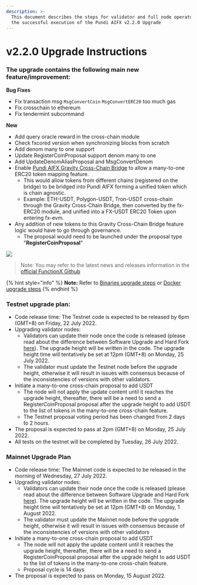 ```yaml
---
description: >-
  This document describes the steps for validator and full node operators for
  the successful execution of the Pundi AIFX v2.2.0 Upgrade
---
```


# v2.2.0 Upgrade Instructions

### The upgrade contains the following main new feature/improvement:

**Bug Fixes**

* Fix transaction msg `MsgConvertCoin` `MsgConvertERC20` too much gas
* Fix crosschain to ethereum
* Fix tendermint subcommand

**New**

* Add query oracle reward in the cross-chain module
* Check fxcored version when synchronizing blocks from scratch
* Add denom many to one support
* Update RegisterCoinProposal support denom many to one
* Add UpdateDenomAliasProposal and MsgConvertDenom
* Enable [Pundi AIFX Gravity Cross-Chain Bridge](../../deploying-on-fxcore-evm/cross-chain-bridges/fxcore-gravity-bridge.md) to allow a many-to-one ERC20 token mapping feature.
  * This would allow tokens from different chains (registered on the bridge) to be bridged into Pundi AIFX forming a unified token which is chain agnostic.
  * Example: ETH-USDT, Polygon-USDT, Tron-USDT cross-chain through the Gravity Cross-Chain Bridge, then converted by the fx-ERC20 module, and unified into a FX-USDT ERC20 Token upon entering fx-evm.
* Any addition of new tokens to this Gravity Cross-Chain Bridge feature logic would have to go through governance.
  * The proposal would need to be launched under the proposal type "**RegisterCoinProposal**"

![](<../../../../.gitbook/assets/Unified V2.drawio (1).png>)

> Note: You may refer to the latest news and releases information in the [official FunctionX Github](https://github.com/FunctionX/fx-core/releases)

{% hint style="info" %}
**Note:** Refer to [Binaries upgrade steps](../manual/) or [Docker upgrade steps](../manual/tutorial-docker.md)
{% endhint %}

### Testnet upgrade plan:

* Code release time: The Testnet code is expected to be released by 6pm (GMT+8) on Friday, 22 July 2022.
* Upgrading validator nodes:
  * Validators can update their node once the code is released (please read about the difference between Software Upgrade and Hard Fork [here](../manual/)). The upgrade height will be written in the code. The upgrade height time will tentatively be set at 12pm (GMT+8) on Monday, 25 July 2022.
  * The validator must update the Testnet node before the upgrade height, otherwise it will result in issues with consensus because of the inconsistencies of versions with other validators.
* Initiate a many-to-one cross-chain proposal to add USDT
  * The node will not apply the update content until it reaches the upgrade height, thereafter, there will be a need to send a RegisterCoinProposal proposal after the upgrade height to add USDT to the list of tokens in the many-to-one cross-chain feature.
  * The Testnet proposal voting period has been changed from 2 days to 2 hours.
* The proposal is expected to pass at 2pm (GMT+8) on Monday, 25 July 2022.
* All tests on the testnet will be completed by Tuesday, 26 July 2022.

### Mainnet Upgrade Plan

* Code release time: The Mainnet code is expected to be released in the morning of Wednesday, 27 July 2022.
* Upgrading validator nodes:
  * Validators can update their node once the code is released (please read about the difference between Software Upgrade and Hard Fork [here](../manual/)). The upgrade height will be written in the code. The upgrade height time will tentatively be set at 12pm (GMT+8) on Monday, 1 August 2022.
  * The validator must update the Mainnet node before the upgrade height, otherwise it will result in issues with consensus because of the inconsistencies of versions with other validators
* Initiate a many-to-one cross-chain proposal to add USDT
  * The node will not apply the update content until it reaches the upgrade height, thereafter, there will be a need to send a RegisterCoinProposal proposal after the upgrade height to add USDT to the list of tokens in the many-to-one cross-chain feature.
  * Proposal cycle is 14 days
* The proposal is expected to pass on Monday, 15 August 2022.

